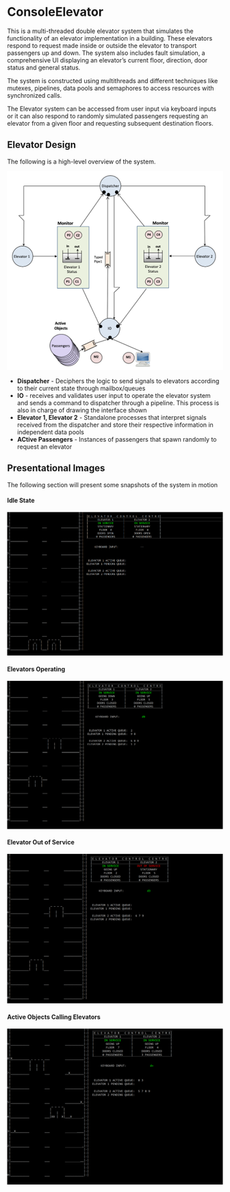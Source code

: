 # ConsoleElevator
This is a multi-threaded double elevator system that simulates the functionality of an elevator implementation in a building. These elevators respond to request made inside or outside the elevator to transport passengers up and down. The system also includes fault simulation, a comprehensive UI displaying an elevator’s current floor, direction, door status and general status. 

The system is constructed using multithreads and different techniques like mutexes, pipelines, data pools and semaphores to access resources with synchronized calls.

The Elevator system can be accessed from user input via keyboard inputs or it can also respond to randomly simulated passengers requesting an elevator from a given floor and requesting subsequent destination floors. 

## Elevator Design
The following is a high-level overview of the system.

![](Images/Elevator5.png)

* **Dispatcher** - Deciphers the logic to send signals to elevators according to their current state through mailbox/queues
* **IO** - receives and validates user input to operate the elevator system and sends a command to dispatcher through a pipeline. This process is also in charge of drawing the interface shown
* **Elevator 1, Elevator 2** - Standalone processes that interpret signals received from the dispatcher and store their respective information in independent data pools
* **ACtive Passengers** - Instances of passengers that spawn randomly to request an elevator


## Presentational Images
The following section will present some snapshots of the system in motion

#### Idle State
![](Images/Elevator1.png)
#### Elevators Operating
![](Images/Elevator2.png)
#### Elevator Out of Service
![](Images/Elevator3.png)
#### Active Objects Calling Elevators
![](Images/Elevator4.png)


